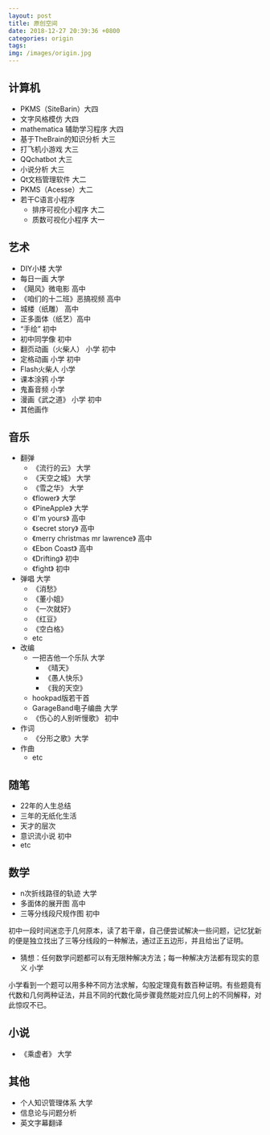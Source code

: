 ```yaml
---
layout: post
title: 原创空间
date: 2018-12-27 20:39:36 +0800
categories: origin
tags:  
img: /images/origin.jpg
---
```


## 计算机
* PKMS（SiteBarin）大四
* 文字风格模仿 大四
* mathematica 辅助学习程序 大四
* 基于TheBrain的知识分析 大三
* 打飞机小游戏 大三
* QQchatbot 大三
* 小说分析 大三
* Qt文档管理软件 大二
* PKMS（Acesse）大二
* 若干C语言小程序
  * 排序可视化小程序 大二
  * 质数可视化小程序 大一

## 艺术
* DIY小楼 大学
* 每日一画 大学
* 《飓风》微电影 高中
* 《咱们的十二班》恶搞视频 高中
* 城楼（纸雕） 高中  
* 正多面体（纸艺）高中
* “手绘” 初中 
* 初中同学像 初中
* 翻页动画（火柴人） 小学 初中
* 定格动画 小学 初中
* Flash火柴人 小学
* 课本涂鸦 小学
* 鬼畜音频 小学
* 漫画《武之道》 小学 初中
* 其他画作

## 音乐
* 翻弹
  * 《流行的云》 大学
  * 《天空之城》 大学
  * 《雪之华》 大学
  * 《flower》 大学
  * 《PineApple》 大学
  * 《I'm yours》 高中
  * 《secret story》 高中
  * 《merry christmas mr lawrence》 高中
  * 《Ebon Coast》 高中 
  * 《Drifting》 初中
  * 《fight》 初中
* 弹唱 大学
  * 《消愁》
  * 《董小姐》
  * 《一次就好》
  * 《红豆》
  * 《空白格》
  *  etc
* 改编 
  * 一把吉他一个乐队 大学
    * 《晴天》
    * 《愚人快乐》
    * 《我的天空》
  * hookpad版若干首 
  * GarageBand电子编曲 大学
  * 《伤心的人别听慢歌》 初中
* 作词 
  * 《分形之歌》大学
* 作曲
  * etc
  
## 随笔
* 22年的人生总结
* 三年的无纸化生活
* 天才的层次
* 意识流小说 初中
* etc

## 数学
* n次折线路径的轨迹 大学
* 多面体的展开图 高中
* 三等分线段尺规作图 初中

初中一段时间迷恋于几何原本，读了若干章，自己便尝试解决一些问题，记忆犹新的便是独立找出了三等分线段的一种解法，通过正五边形，并且给出了证明。
* 猜想：任何数学问题都可以有无限种解决方法；每一种解决方法都有现实的意义 小学

小学看到一个题可以用多种不同方法求解，勾股定理竟有数百种证明。有些题竟有代数和几何两种证法，并且不同的代数化简步骤竟然能对应几何上的不同解释，对此惊叹不已。

## 小说
* 《乘虚者》 大学

## 其他
* 个人知识管理体系 大学
* 信息论与问题分析
* 英文字幕翻译
